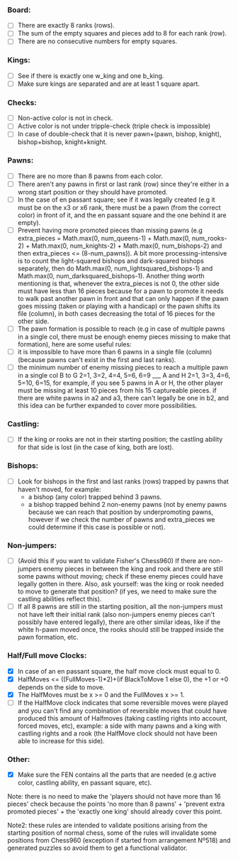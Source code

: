 ### Board:

- [ ] There are exactly 8 ranks (rows).
- [ ] The sum of the empty squares and pieces add to 8 for each rank (row).
- [ ] There are no consecutive numbers for empty squares.

### Kings:

- [ ] See if there is exactly one w_king and one b_king.
- [ ] Make sure kings are separated and are at least 1 square apart.

### Checks:

- [ ] Non-active color is not in check.
- [ ] Active color is not under tripple-check (triple check is impossible)
- [ ] In case of double-check that it is never pawn+(pawn, bishop, knight), bishop+bishop, knight+knight.

### Pawns:

- [ ] There are no more than 8 pawns from each color.
- [ ] There aren't any pawns in first or last rank (row) since they're either in a wrong start position or they should have promoted.
- [ ] In the case of en passant square; see if it was legally created (e.g it must be on the x3 or x6 rank, there must be a pawn (from the correct color) in front of it, and the en passant square and the one behind it are empty).
- [ ] Prevent having more promoted pieces than missing pawns (e.g extra_pieces = Math.max(0, num_queens-1) + Math.max(0, num_rooks-2) + Math.max(0, num_knights-2) + Math.max(0, num_bishops-2) and then extra_pieces <= (8-num_pawns)). A bit more processing-intensive is to count the light-squared bishops and dark-squared bishops separately, then do Math.max(0, num_lightsquared_bishops-1) and Math.max(0, num_darksquared_bishops-1). Another thing worth mentioning is that, whenever the extra_pieces is not 0, the other side must have less than 16 pieces because for a pawn to promote it needs to walk past another pawn in front and that can only happen if the pawn goes missing (taken or playing with a handicap) or the pawn shifts its file (column), in both cases decreasing the total of 16 pieces for the other side.
- [ ] The pawn formation is possible to reach (e.g in case of multiple pawns in a single col, there must be enough enemy pieces missing to make that formation), here are some useful rules:
- [ ] it is impossible to have more than 6 pawns in a single file (column) (because pawns can't exist in the first and last ranks).
- [ ] the minimum number of enemy missing pieces to reach a multiple pawn in a single col B to G 2=1, 3=2, 4=4, 5=6, 6=9 \_\_\_ A and H 2=1, 3=3, 4=6, 5=10, 6=15, for example, if you see 5 pawns in A or H, the other player must be missing at least 10 pieces from his 15 captureable pieces.
      if there are white pawns in a2 and a3, there can't legally be one in b2, and this idea can be further expanded to cover more possibilities.

### Castling:

- [ ] If the king or rooks are not in their starting position; the castling ability for that side is lost (in the case of king, both are lost).

### Bishops:

- [ ] Look for bishops in the first and last ranks (rows) trapped by pawns that haven't moved, for example:
  - a bishop (any color) trapped behind 3 pawns.
  - a bishop trapped behind 2 non-enemy pawns (not by enemy pawns because we can reach that position by underpromoting pawns, however if we check the number of pawns and extra_pieces we could determine if this case is possible or not).

### Non-jumpers:

- [ ] (Avoid this if you want to validate Fisher's Chess960) If there are non-jumpers enemy pieces in between the king and rook and there are still some pawns without moving; check if these enemy pieces could have legally gotten in there. Also, ask yourself: was the king or rook needed to move to generate that position? (if yes, we need to make sure the castling abilities reflect this).
- [ ] If all 8 pawns are still in the starting position, all the non-jumpers must not have left their initial rank (also non-jumpers enemy pieces can't possibly have entered legally), there are other similar ideas, like if the white h-pawn moved once, the rooks should still be trapped inside the pawn formation, etc.

### Half/Full move Clocks:

- [x] In case of an en passant square, the half move clock must equal to 0.
- [x] HalfMoves <= ((FullMoves-1)\*2)+(if BlackToMove 1 else 0), the +1 or +0 depends on the side to move.
- [x] The HalfMoves must be x >= 0 and the FullMoves x >= 1.
- [ ] If the HalfMove clock indicates that some reversible moves were played and you can't find any combination of reversible moves that could have produced this amount of Halfmoves (taking castling rights into account, forced moves, etc), example: a side with many pawns and a king with castling rights and a rook (the HalfMove clock should not have been able to increase for this side).

### Other:

- [x] Make sure the FEN contains all the parts that are needed (e.g active color, castling ability, en passant square, etc).

Note: there is no need to make the 'players should not have more than 16 pieces' check because the points 'no more than 8 pawns' + 'prevent extra promoted pieces' + the 'exactly one king' should already cover this point.

Note2: these rules are intended to validate positions arising from the starting position of normal chess, some of the rules will invalidate some positions from Chess960 (exception if started from arrangement Nº518) and generated puzzles so avoid them to get a functional validator.
